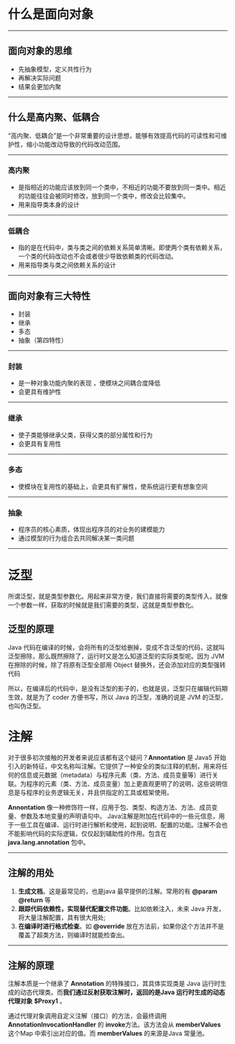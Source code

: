 # 什么是面向对象

---

## 面向对象的思维

-   先抽象模型，定义共性行为
-   再解决实际问题
-   结果会更加内聚

---

## 什么是高内聚、低耦合

“高内聚、低耦合”是一个非常重要的设计思想，能够有效提高代码的可读性和可维护性，缩小功能改动导致的代码改动范围。

---

### 高内聚

-   是指相近的功能应该放到同一个类中，不相近的功能不要放到同一类中。相近的功能往往会被同时修改，放到同一个类中，修改会比较集中。
-   用来指导类本身的设计

---

### 低耦合

-   指的是在代码中，类与类之间的依赖关系简单清晰。即使两个类有依赖关系，一个类的代码改动也不会或者很少导致依赖类的代码改动。
-   用来指导类与类之间依赖关系的设计

---

## 面向对象有三大特性

-   封装
-   继承
-   多态
-   抽象（第四特性）

---

### 封装

-   是一种对象功能内聚的表现 ，使模块之间耦合度降低
-   会更具有维护性

---

### 继承

-   使子类能够继承父类，获得父类的部分属性和行为
-   会更具有复用性

---

### 多态  

-   使模块在复用性的基础上，会更具有扩展性，使系统运行更有想象空间

---

### 抽象

-   程序员的核心素质，体现出程序员的对业务的建模能力
-   通过模型的行为组合去共同解决某一类问题

---

# 泛型

所谓泛型，就是类型参数化。用起来非常方便，我们直接将需要的类型传入，就像一个参数一样，获取的时候就是我们需要的类型，这就是类型参数化。

## 泛型的原理

Java 代码在编译的时候，会将所有的泛型给删掉，变成不含泛型的代码，这就叫泛型擦除，那么既然擦除了，运行时又是怎么知道泛型的实际类型呢。因为 JVM 在擦除的时候，除了将原有泛型全部用 Object 替换外，还会添加对应的类型强转代码

所以，在编译后的代码中，是没有泛型的影子的，也就是说，泛型只在编辑代码期生效，就是为了 coder 方便书写，所以 Java 的泛型，准确的说是 JVM 的泛型，也叫伪泛型。

# 注解

对于很多初次接触的开发者来说应该都有这个疑问？**Annontation** 是 Java5 开始引入的新特征，中文名称叫注解。它提供了一种安全的类似注释的机制，用来将任何的信息或元数据（metadata）与程序元素（类、方法、成员变量等）进行关联。为程序的元素（类、方法、成员变量）加上更直观更明了的说明，这些说明信息是与程序的业务逻辑无关，并且供指定的工具或框架使用。

**Annontation** 像一种修饰符一样，应用于包、类型、构造方法、方法、成员变量、参数及本地变量的声明语句中。 Java注解是附加在代码中的一些元信息，用于一些工具在编译、运行时进行解析和使用，起到说明、配置的功能。注解不会也不能影响代码的实际逻辑，仅仅起到辅助性的作用。包含在 **java.lang.annotation** 包中。

---

## 注解的用处

1.  **生成文档**。这是最常见的，也是java 最早提供的注解。常用的有 **@param** **@return** 等
2.  **跟踪代码依赖性，实现替代配置文件功能**。比如依赖注入，未来 Java 开发，将大量注解配置，具有很大用处;
3.  **在编译时进行格式检查**。如 **@override** 放在方法前，如果你这个方法并不是覆盖了超类方法，则编译时就能检查出。

---

## 注解的原理

注解本质是一个继承了 **Annotation** 的特殊接口，其具体实现类是 Java 运行时生成的动态代理类。而**我们通过反射获取注解时，返回的是Java 运行时生成的动态代理对象** **$Proxy1** 。

通过代理对象调用自定义注解（接口）的方法，会最终调用 **AnnotationInvocationHandler** 的 **invoke**方法。该方法会从 **memberValues** 这个Map 中索引出对应的值。而 **memberValues** 的来源是Java 常量池。